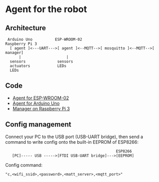 # Agent for the robot

## Architecture

```
 Arduino Uno          ESP-WROOM-02                             Raspberry Pi 3
  [ agent ]<---UART--->[ agent ]<--MQTT-->[ mosquitto ]<--MQTT-->[ manager]
      |                    |
  sensors              sensors
  actuators            LEDs
  LEDs
```

## Code

- [Agent for ESP-WROOM-02](./esp8266_agent)
- [Agent for Arduino Uno](./arduino_agent)
- [Manager on Raspberry Pi 3](./rpi)

## Config management

Connect your PC to the USB port (USB-UART bridge), then send a command to write config onto the built-in EEPROM of ESP8266:

```
                                                 ESP8266
   [PC]----- USB ----->[FTDI USB-UART bridge]--->[EEPROM]
```

Config command:
```
"c,<wifi_ssid>,<password>,<matt_server>,<mqtt_port>"
```
